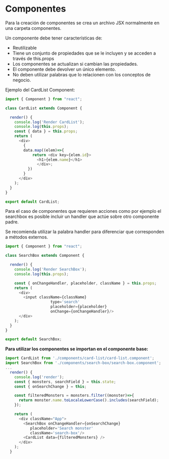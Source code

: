 # Componentes

Para la creación de componentes se crea un archivo JSX normalmente en una carpeta componentes.

Un componente debe tener características de:

- Reutilizable
- Tiene un conjunto de propiedades que se le incluyen y se acceden a través de this.props
- Los componentes se actualizan si cambian las propiedades.
- El componente debe devolver un único elemento.
- No deben utilizar palabras que lo relacionen con los conceptos de negocio.

Ejemplo del CardList Component:

```javascript
import { Component } from "react";

class CardList extends Component {

  render() {
    console.log('Render CardList');
    console.log(this.props);
    const { data } = this.props;
    return (
      <div>
        {
        data.map((elem)=>{
            return <div key={elem.id}>
              <h1>{elem.name}</h1>
              </div>;
          })
        }
      </div>
    );
  }
}

export default CardList;
```

Para el caso de componentes que requieren acciones como por ejemplo el searchbox es posible incluir un handler que actúe sobre otro componente padre.

Se recomienda utilizar la palabra handler para diferenciar que corresponden a métodos externos.


```javascript
import { Component } from "react";

class SearchBox extends Component {

  render() {
    console.log('Render SearchBox');
    console.log(this.props);

    const { onChangeHandler, placeholder, className } = this.props;
    return (
      <div>
        <input className={className} 
					type='search' 
					placeholder={placeholder} 
					onChange={onChangeHandler}/>
      </div>
    );
  }
}

export default SearchBox;
```
**Para utilizar los componentes se importan en el componente base:**

```javascript
import CardList from './components/card-list/card-list.component';
import SearchBox from './components/search-box/search-box.component';
...
  render() {
    console.log('render');
    const { monsters, searchField } = this.state;
    const { onSearchChange } = this;

    const filteredMonsters = monsters.filter((monster)=>{
      return monster.name.toLocaleLowerCase().includes(searchField);
    });

    return (
      <div className="App">
        <SearchBox onChangeHandler={onSearchChange} 
           placeholder='Search monster'
           className='search-box'/>
        <CardList data={filteredMonsters} />
      </div>
    );
  }
```